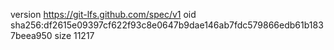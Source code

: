 version https://git-lfs.github.com/spec/v1
oid sha256:df2615e09397cf622f93c8e0647b9dae146ab7fdc579866edb61b1837beea950
size 11217
